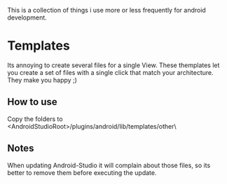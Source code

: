 This is a collection of things i use more or less frequently for android development.

# Templates
Its annoying to create several files for a single View.
These themplates let you create a set of files with a single click that match your 
architecture.
They make you happy ;)

## How to use
Copy the folders to\
\<AndroidStudioRoot\>/plugins/android/lib/templates/other\  
  
## Notes
When updating Android-Studio it will complain about those files, so its better
to remove them before executing the update.

